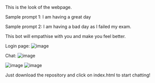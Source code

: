 This is the look of the webpage.

Sample prompt 1: I am having a great day

Sample prompt 2: I am having a bad day as I failed my exam.

This bot will empathise with you and make you feel better.

Login page:
![image](https://github.com/haiyashah/TellMeAboutYourDay/assets/95308896/33e8c8c4-ec3c-4703-ac17-7133777aff30)

Chat:
![image](https://github.com/haiyashah/TellMeAboutYourDay/assets/95308896/ea36938d-0d49-4f50-8900-1c27faa5dbe0)


![image](https://github.com/haiyashah/TellMeAboutYourDay/assets/95308896/d30b4e37-7f53-4e8c-8658-78ee0e20e5f0)
![image](https://github.com/haiyashah/TellMeAboutYourDay/assets/95308896/9702bda1-dd61-4335-8640-11646efc5515)

Just download the repository and click on index.html to start chatting! 

